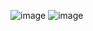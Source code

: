 ![image](https://user-images.githubusercontent.com/102771793/190922351-3686536a-7b24-4a20-9c0e-0769b02c21d1.png)
![image](https://user-images.githubusercontent.com/102771793/190922369-f0682caa-1d3e-48f0-a39a-17ee8257201c.png)
